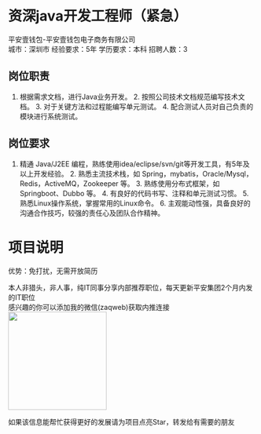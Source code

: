 # 资深java开发工程师（紧急）
平安壹钱包-平安壹钱包电子商务有限公司  
城市：深圳市 经验要求：5年 学历要求：本科  招聘人数：3

## 岗位职责
1. 根据需求文档，进行Java业务开发。
   2. 按照公司技术文档规范编写技术文档。
   3. 对于关键方法和过程能编写单元测试。
   4. 配合测试人员对自己负责的模块进行系统测试。

## 岗位要求
1. 精通 Java/J2EE 编程，熟练使用idea/eclipse/svn/git等开发工具，有5年及以上开发经验。
   2. 熟悉主流技术栈，如 Spring，mybatis，Oracle/Mysql，Redis，ActiveMQ，Zookeeper 等。
   3. 熟练使用分布式框架，如 Springboot、Dubbo 等。
   4. 有良好的代码书写、注释和单元测试习惯。
   5. 熟悉Linux操作系统，掌握常用的Linux命令。
   6. 主观能动性强，具备良好的沟通合作技巧，较强的责任心及团队合作精神。

# 项目说明

优势：免打扰，无需开放简历

本人非猎头，非人事，纯IT同事分享内部推荐职位，每天更新平安集团2个月内发的IT职位  
感兴趣的你可以添加我的微信(zaqweb)获取内推连接  
<img src="https://github.com/zaqweb/PA-IT-JOBS/blob/master/WechatICode.jpeg"  height="200" width="200">

如果该信息能帮忙获得更好的发展请为项目点亮Star，转发给有需要的朋友




